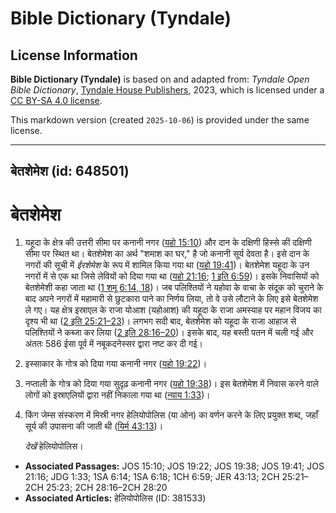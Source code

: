 # Bible Dictionary (Tyndale)

## License Information

**Bible Dictionary (Tyndale)** is based on and adapted from: _Tyndale Open Bible Dictionary_, [Tyndale House Publishers](https://tyndaleopenresources.com/), 2023, which is licensed under a [CC BY-SA 4.0 license](https://creativecommons.org/licenses/by-sa/4.0/legalcode.en).

This markdown version (created `2025-10-06`) is provided under the same license.



--------------------------------

## बेतशेमेश (id: 648501)

बेतशेमेश
========

1. यहूदा के क्षेत्र की उत्तरी सीमा पर कनानी नगर ([यहो 15:10](https://ref.ly/Josh15:10)) और दान के दक्षिणी हिस्से की दक्षिणी सीमा पर स्थित था। बेतशेमेश का अर्थ "शमाश का घर," है जो कनानी सूर्य देवता है। इसे दान के नगरों की सूची में *ईरशेमेश* के रूप में शामिल किया गया था ([यहो 19:41](https://ref.ly/Josh19:41))। बेतशेमेश यहूदा के उन नगरों में से एक था जिसे लेवियों को दिया गया था ([यहो 21:16](https://ref.ly/Josh21:16); [1 इति 6:59](https://ref.ly/1Chr6:59))। इसके निवासियों को बेतशेमेशी कहा जाता था ([1 शमू 6:14, 18](https://ref.ly/1Sam6:14,1Sam6:18))। जब पलिश्तियों ने यहोवा के वाचा के संदूक को चुराने के बाद अपने नगरों में महामारी से छुटकारा पाने का निर्णय लिया, तो वे उसे लौटाने के लिए इसे बेतशेमेश ले गए। यह क्षेत्र इस्राएल के राजा योआश (यहोआश) की यहूदा के राजा अमस्याह पर महान विजय का दृश्य भी था ([2 इति 25:21–23](https://ref.ly/2Chr25:21-2Chr25:23))। लगभग सदी बाद, बेतशेमेश को यहूदा के राजा आहाज से पलिश्तियों ने कब्जा कर लिया ([2 इति 28:16–20](https://ref.ly/2Chr28:16-2Chr28:20))। इसके बाद, यह बस्ती पतन में चली गई और अंततः 586 ईसा पूर्व में नबूकदनेस्सर द्वारा नष्ट कर दी गई।
2. इस्साकार के गोत्र को दिया गया कनानी नगर ([यहो 19:22](https://ref.ly/Josh19:22))।
3. नप्ताली के गोत्र को दिया गया सुदृढ़ कनानी नगर ([यहो 19:38](https://ref.ly/Josh19:38))। इस बेतशेमेश में निवास करने वाले लोगों को इस्राएलियों द्वारा नहीं निकाला गया था ([न्याय 1:33](https://ref.ly/Judg1:33))।
4. किंग जेम्स संस्करण में मिस्री नगर हेलियोपोलिस (या ओन) का वर्णन करने के लिए प्रयुक्त शब्द, जहाँ सूर्य की उपासना की जाती थी ([यिर्म 43:13](https://ref.ly/Jer43:13))।

    *देखें* हेलियोपोलिस।

* **Associated Passages:** JOS 15:10; JOS 19:22; JOS 19:38; JOS 19:41; JOS 21:16; JDG 1:33; 1SA 6:14; 1SA 6:18; 1CH 6:59; JER 43:13; 2CH 25:21–2CH 25:23; 2CH 28:16–2CH 28:20
* **Associated Articles:** हेलियोपोलिस  (ID: 381533)


